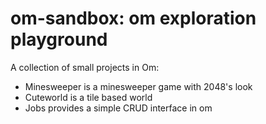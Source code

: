 om-sandbox: om exploration playground
=====================================

A collection of small projects in Om:

- Minesweeper is a minesweeper game with 2048's look
- Cuteworld is a tile based world
- Jobs provides a simple CRUD interface in om

